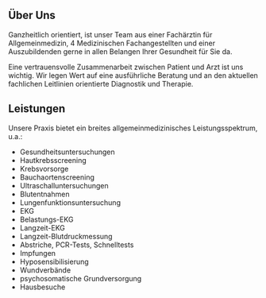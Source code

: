 ## Über Uns

Ganzheitlich orientiert, ist unser Team aus einer Fachärztin für Allgemeinmedizin, 4 Medizinischen Fachangestellten und einer Auszubildenden gerne in allen Belangen Ihrer Gesundheit für Sie da.

Eine vertrauensvolle Zusammenarbeit zwischen Patient und Arzt ist uns wichtig. Wir legen Wert auf eine ausführliche Beratung und an den aktuellen fachlichen Leitlinien orientierte Diagnostik und Therapie.


## Leistungen

Unsere Praxis bietet ein breites allgemeinmedizinisches Leistungsspektrum, u.a.:

 - Gesundheitsuntersuchungen
 - Hautkrebsscreening
 - Krebsvorsorge
 - Bauchaortenscreening
 - Ultraschalluntersuchungen
 - Blutentnahmen
 - Lungenfunktionsuntersuchung
 - EKG
 - Belastungs-EKG
 - Langzeit-EKG
 - Langzeit-Blutdruckmessung
 - Abstriche, PCR-Tests, Schnelltests
 - Impfungen
 - Hyposensibilisierung
 - Wundverbände
 - psychosomatische Grundversorgung
 - Hausbesuche

